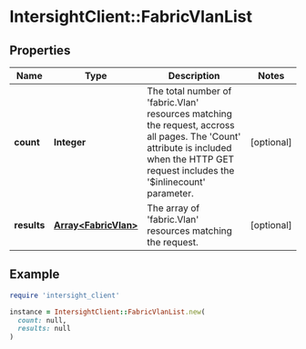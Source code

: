 # IntersightClient::FabricVlanList

## Properties

| Name | Type | Description | Notes |
| ---- | ---- | ----------- | ----- |
| **count** | **Integer** | The total number of &#39;fabric.Vlan&#39; resources matching the request, accross all pages. The &#39;Count&#39; attribute is included when the HTTP GET request includes the &#39;$inlinecount&#39; parameter. | [optional] |
| **results** | [**Array&lt;FabricVlan&gt;**](FabricVlan.md) | The array of &#39;fabric.Vlan&#39; resources matching the request. | [optional] |

## Example

```ruby
require 'intersight_client'

instance = IntersightClient::FabricVlanList.new(
  count: null,
  results: null
)
```

